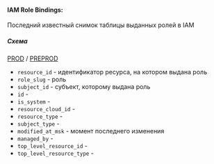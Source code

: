 #### IAM Role Bindings:

Последний известный снимок таблицы выданных ролей в IAM

##### Схема

[PROD](https://yt.yandex-team.ru/hahn/navigation?path=//home/cloud-dwh/data/prod/ods/iam/role_bindings)
/ [PREPROD](https://yt.yandex-team.ru/hahn/navigation?path=//home/cloud-dwh/data/preprod/ods/iam/role_bindings)

- `resource_id` - идентификатор ресурса, на котором выдана роль
- `role_slug` - роль
- `subject_id` - субъект, которому выдана роль
- `id` -
- `is_system` -
- `resource_cloud_id` -
- `resource_type` -
- `subject_type` -
- `modified_at_msk` - момент последнего изменения
- `managed_by` -
- `top_level_resource_id` -
- `top_level_resource_type` -
